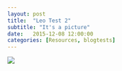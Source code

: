 ```yaml
---
layout: post
title:  "Leo Test 2"
subtitle: "It's a picture"
date:   2015-12-08 12:00:00
categories: [Resources, blogtests]
---   
```

  
![](https://leonoraking.files.wordpress.com/2012/06/cropped-dsc_0132.jpg)
